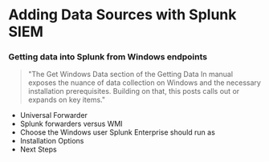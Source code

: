 #  Adding Data Sources with Splunk SIEM
### Getting data into Splunk from Windows endpoints
> "The Get Windows Data section of the Getting Data In manual exposes the nuance of data collection on Windows
and the necessary installation prerequisites. Building on that, this posts calls out or expands on key items."  
* Universal Forwarder  
* Splunk forwarders versus WMI  
* Choose the Windows user Splunk Enterprise should run as  
* Installation Options  
* Next Steps  
